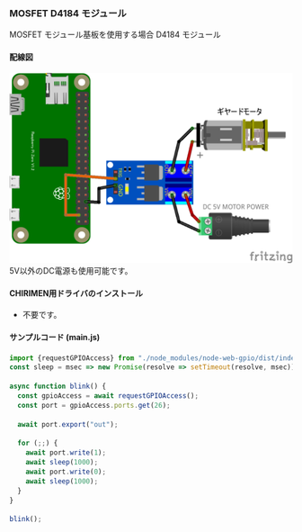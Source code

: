 ### MOSFET D4184 モジュール

MOSFET モジュール基板を使用する場合 D4184 モジュール

#### 配線図

![配線図](./PiZero_gpio0MotorD_2.png "schematic")
5V以外のDC電源も使用可能です。

#### CHIRIMEN用ドライバのインストール

- 不要です。

#### サンプルコード (main.js)

```javascript
import {requestGPIOAccess} from "./node_modules/node-web-gpio/dist/index.js";
const sleep = msec => new Promise(resolve => setTimeout(resolve, msec));

async function blink() {
  const gpioAccess = await requestGPIOAccess();
  const port = gpioAccess.ports.get(26);

  await port.export("out");

  for (;;) {
    await port.write(1);
    await sleep(1000);
    await port.write(0);
    await sleep(1000);
  }
}

blink();
```
